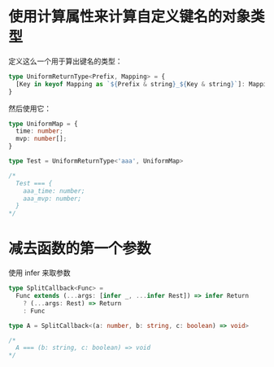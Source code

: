 # 使用计算属性来计算自定义键名的对象类型

定义这么一个用于算出键名的类型：

``` typescript
type UniformReturnType<Prefix, Mapping> = {
  [Key in keyof Mapping as `${Prefix & string}_${Key & string}`]: Mapping[Key];
}
```

然后使用它：

``` typescript
type UniformMap = {
  time: number;
  mvp: number[];
}

type Test = UniformReturnType<'aaa', UniformMap>

/*
  Test === {
    aaa_time: number;
    aaa_mvp: number;
  }
*/
```



# 减去函数的第一个参数

使用 infer 来取参数

``` typescript
type SplitCallback<Func> = 
  Func extends (...args: [infer _, ...infer Rest]) => infer Return 
    ? (...args: Rest) => Return 
    : Func

type A = SplitCallback<(a: number, b: string, c: boolean) => void>

/*
  A === (b: string, c: boolean) => void
*/
```

